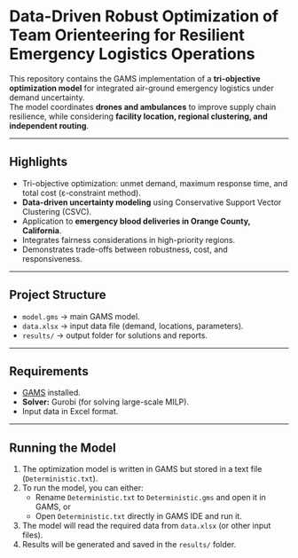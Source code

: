 #  Data-Driven Robust Optimization of Team Orienteering for Resilient Emergency Logistics Operations

This repository contains the GAMS implementation of a **tri-objective optimization model** for integrated air-ground emergency logistics under demand uncertainty.  
The model coordinates **drones and ambulances** to improve supply chain resilience, while considering **facility location, regional clustering, and independent routing**.  

---

##  Highlights
- Tri-objective optimization: unmet demand, maximum response time, and total cost (ε-constraint method).  
- **Data-driven uncertainty modeling** using Conservative Support Vector Clustering (CSVC).  
- Application to **emergency blood deliveries in Orange County, California**.  
- Integrates fairness considerations in high-priority regions.  
- Demonstrates trade-offs between robustness, cost, and responsiveness.  

---

##  Project Structure
- `model.gms` → main GAMS model.  
- `data.xlsx` → input data file (demand, locations, parameters).  
- `results/` → output folder for solutions and reports.  

---

##  Requirements
- [GAMS](https://www.gams.com/download/) installed.  
- **Solver:** Gurobi (for solving large-scale MILP).  
- Input data in Excel format.  

---

##  Running the Model
1. The optimization model is written in GAMS but stored in a text file (`Deterministic.txt`).  
2. To run the model, you can either:
   - Rename `Deterministic.txt` to `Deterministic.gms` and open it in GAMS, or  
   - Open `Deterministic.txt` directly in GAMS IDE and run it.  
3. The model will read the required data from `data.xlsx` (or other input files).  
4. Results will be generated and saved in the `results/` folder.  

